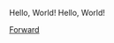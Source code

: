 Hello, World!
Hello, World!

[Forward](https://kondratyusha.github.io/cse15l-lab-reports/second_file.html)